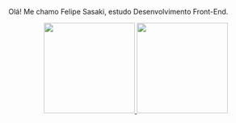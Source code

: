 Olá! Me chamo Felipe Sasaki, estudo Desenvolvimento Front-End.

<div align="center">
  <a href="https://github.com/fesasaki">
  <img height="180em" src="https://github-readme-stats.vercel.app/api?username=fesasaki&show_icons=true&theme=dark&include_all_commits=true&count_private=true"/>
  <img height="180em" src="https://github-readme-stats.vercel.app/api/top-langs/?username=fesasaki&layout=compact&langs_count=7&theme=dark"/>
</div>
